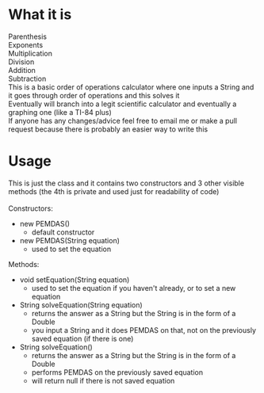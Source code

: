 # What it is
Parenthesis\
Exponents\
Multiplication\
Division\
Addition\
Subtraction<br>
This is a basic order of operations calculator where one inputs a String and it goes through order of operations and this solves it\
Eventually will branch into a legit scientific calculator and eventually a graphing one (like a TI-84 plus)\
If anyone has any changes/advice feel free to email me or make a pull request because there is probably an easier way to write this

# Usage
This is just the class and it contains two constructors and 3 other visible methods (the 4th is private and used just for readability of code)\
\
Constructors:
- new PEMDAS()
  - default constructor
- new PEMDAS(String equation)
  - used to set the equation

Methods:
- void setEquation(String equation)
  - used to set the equation if you haven't already, or to set a new equation
- String solveEquation(String equation)
  - returns the answer as a String but the String is in the form of a Double
  - you input a String and it does PEMDAS on that, not on the previously saved equation (if there is one)
- String solveEquation()
  - returns the answer as a String but the String is in the form of a Double
  - performs PEMDAS on the previously saved equation
  - will return null if there is not saved equation  


